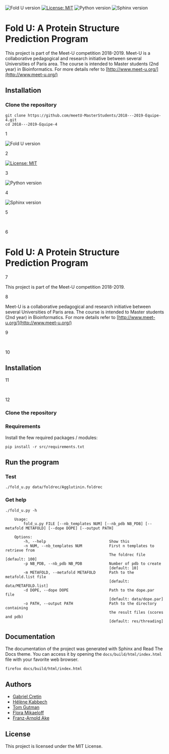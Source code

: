![Fold U version](https://img.shields.io/badge/Fold%20U-1.1-blue.svg)
[![License: MIT](https://img.shields.io/badge/License-MIT-yellow.svg)](https://opensource.org/licenses/MIT)
![Python version](https://img.shields.io/badge/python-3-brightgreen.svg)
![Sphinx version](https://img.shields.io/badge/sphinx%20build-1.7.4-brightgreen.svg)

# Fold U: A Protein Structure Prediction Program
This project is part of the Meet-U competition 2018-2019.
Meet-U is a collaborative pedagogical and research initiative between several Universities of Paris area. The course is intended to Master students (2nd year) in Bioinformatics. For more details refer to [http://www.meet-u.org/](http://www.meet-u.org/)

## Installation

### Clone the repository
```shell
git clone https://github.com/meetU-MasterStudents/2018---2019-Equipe-4.git
cd 2018---2019-Equipe-4
```

1

![Fold U version](https://img.shields.io/badge/Fold%20U-1.1-blue.svg)

2

[![License: MIT](https://img.shields.io/badge/License-MIT-yellow.svg)](https://opensource.org/licenses/MIT)

3

![Python version](https://img.shields.io/badge/python-3-brightgreen.svg)

4

![Sphinx version](https://img.shields.io/badge/sphinx%20build-1.7.4-brightgreen.svg)

5

​

6

# Fold U: A Protein Structure Prediction Program

7

This project is part of the Meet-U competition 2018-2019.

8

Meet-U is a collaborative pedagogical and research initiative between several Universities of Paris area. The course is intended to Master students (2nd year) in Bioinformatics. For more details refer to [http://www.meet-u.org/](http://www.meet-u.org/)

9

​

10

## Installation

11

​

12

### Clone the repository

### Requirements
Install the few required packages / modules:
```shell
pip install -r src/requirements.txt
```

## Run the program

### Test
```shell
./fold_u.py data/foldrec/Agglutinin.foldrec
```
### Get help
```
./fold_u.py -h

    Usage:
        fold_u.py FILE [--nb_templates NUM] [--nb_pdb NB_PDB] [--metafold METAFOLD] [--dope DOPE] [--output PATH]

    Options:
        -h, --help                            Show this
        -n NUM, --nb_templates NUM            First n templates to retrieve from
                                              The foldrec file [default: 100]
        -p NB_PDB, --nb_pdb NB_PDB            Number of pdb to create
                                              [default: 10]
        -m METAFOLD, --metafold METAFOLD      Path to the metafold.list file
                                              [default: data/METAFOLD.list]
        -d DOPE, --dope DOPE                  Path to the dope.par file
                                              [default: data/dope.par]
        -o PATH, --output PATH                Path to the directory containing
                                              the result files (scores and pdb)
                                              [default: res/threading]

```

## Documentation

The documentation of the project was generated with Sphinx and Read The Docs theme.
You can access it by opening the `docs/build/html/index.html` file
with your favorite web browser.

```shell
firefox docs/build/html/index.html
```

## Authors
- [Gabriel Cretin](https://github.com/gabrielctn)
- [Hélène Kabbech](https://github.com/kabhel)
- [Tom Gutman](https://github.com/tomgutman)
- [Flora Mikaeloff](https://github.com/FloraMika)
- [Franz-Arnold Ake](https://github.com/franzx5) 

## License

This project is licensed under the MIT License.

